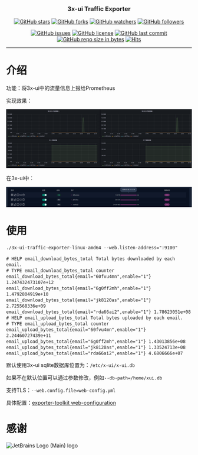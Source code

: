 <h3 align="center">3x-ui Traffic Exporter</h3>
<div align="center">

[![GitHub stars](https://img.shields.io/github/stars/itning/3x-ui-traffic-exporter.svg?style=social&label=Stars)](https://github.com/itning/3x-ui-traffic-exporter/stargazers)
[![GitHub forks](https://img.shields.io/github/forks/itning/3x-ui-traffic-exporter.svg?style=social&label=Fork)](https://github.com/itning/3x-ui-traffic-exporter/network/members)
[![GitHub watchers](https://img.shields.io/github/watchers/itning/3x-ui-traffic-exporter.svg?style=social&label=Watch)](https://github.com/itning/3x-ui-traffic-exporter/watchers)
[![GitHub followers](https://img.shields.io/github/followers/itning.svg?style=social&label=Follow)](https://github.com/itning?tab=followers)


</div>

<div align="center">

[![GitHub issues](https://img.shields.io/github/issues/itning/3x-ui-traffic-exporter.svg)](https://github.com/itning/3x-ui-traffic-exporter/issues)
[![GitHub license](https://img.shields.io/github/license/itning/3x-ui-traffic-exporter.svg)](https://github.com/itning/3x-ui-traffic-exporter/blob/master/LICENSE)
[![GitHub last commit](https://img.shields.io/github/last-commit/itning/3x-ui-traffic-exporter.svg)](https://github.com/itning/3x-ui-traffic-exporter/commits)
[![GitHub repo size in bytes](https://img.shields.io/github/repo-size/itning/3x-ui-traffic-exporter.svg)](https://github.com/itning/3x-ui-traffic-exporter)
[![Hits](https://hitcount.itning.com?u=itning&r=3x-ui-traffic-exporter)](https://github.com/itning/hit-count)

</div>

---

# 介绍

功能：将3x-ui中的流量信息上报给Prometheus

实现效果：

![](./pic/a.png)

在3x-ui中：

![](./pic/b.png)

# 使用

```shell
./3x-ui-traffic-exporter-linux-amd64 --web.listen-address=":9100" 
```

```text
# HELP email_download_bytes_total Total bytes downloaded by each email.
# TYPE email_download_bytes_total counter
email_download_bytes_total{email="60fvu4mn",enable="1"} 1.247432473107e+12
email_download_bytes_total{email="6g0ff2mh",enable="1"} 1.4792804919e+10
email_download_bytes_total{email="jk8120as",enable="1"} 2.725568336e+09
email_download_bytes_total{email="rda66ai2",enable="1"} 1.78623051e+08
# HELP email_upload_bytes_total Total bytes uploaded by each email.
# TYPE email_upload_bytes_total counter
email_upload_bytes_total{email="60fvu4mn",enable="1"} 2.24460727439e+11
email_upload_bytes_total{email="6g0ff2mh",enable="1"} 1.43013856e+08
email_upload_bytes_total{email="jk8120as",enable="1"} 1.33524713e+08
email_upload_bytes_total{email="rda66ai2",enable="1"} 4.6806666e+07
```

默认使用3x-ui sqlite数据库位置为：`/etc/x-ui/x-ui.db`

如果不在默认位置可以通过参数修改，例如`--db-path=/home/xui.db`

支持TLS：`--web.config.file=web-config.yml`

具体配置：[exporter-toolkit web-configuration](https://github.com/prometheus/exporter-toolkit/blob/master/docs/web-configuration.md)

# 感谢

![JetBrains Logo (Main) logo](https://resources.jetbrains.com/storage/products/company/brand/logos/jb_beam.svg)